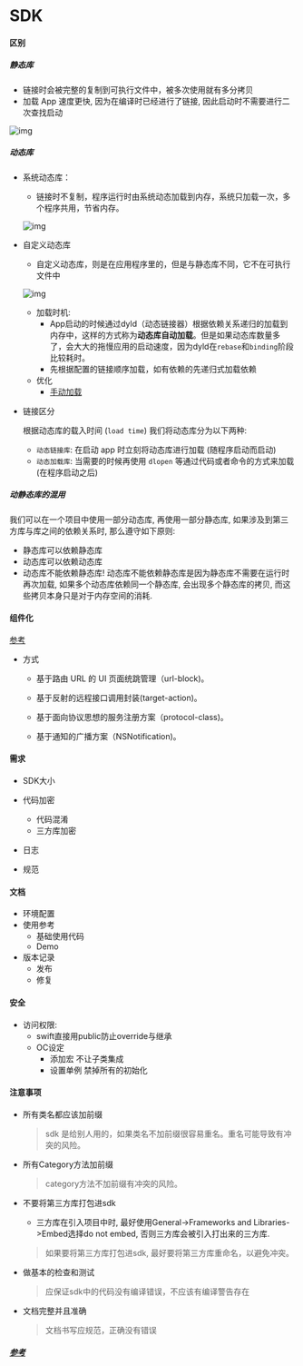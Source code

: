 # SDK



#### 区别

##### 静态库

- 链接时会被完整的复制到可执行文件中，被多次使用就有多分拷贝
- 加载 App 速度更快, 因为在编译时已经进行了链接, 因此启动时不需要进行二次查找启动

![img](https://upload-images.jianshu.io/upload_images/1802326-bf2014d90630e36d.png?imageMogr2/auto-orient/strip|imageView2/2/w/200)

##### 动态库

- 系统动态库：

  - 链接时不复制，程序运行时由系统动态加载到内存，系统只加载一次，多个程序共用，节省内存。

  ![img](https://upload-images.jianshu.io/upload_images/1802326-55c430d97b4cf28a.png?imageMogr2/auto-orient/strip|imageView2/2/w/200)

- 自定义动态库

  - 自定义动态库，则是在应用程序里的，但是与静态库不同，它不在可执行文件中

  ![img](https://upload-images.jianshu.io/upload_images/1802326-138e5dbcf2dd0ccf.png?imageMogr2/auto-orient/strip|imageView2/2/w/190)

  - 加载时机: 
    - App启动的时候通过dyld（动态链接器）根据依赖关系递归的加载到内存中，这样的方式称为**动态库自动加载**。但是如果动态库数量多了，会大大的拖慢应用的启动速度，因为dyld在`rebase`和`binding`阶段比较耗时。
    - 先根据配置的链接顺序加载，如有依赖的先递归式加载依赖
  - 优化
    - [手动加载](https://www.jianshu.com/p/08b0cb296278)

- 链接区分

  根据动态库的载入时间 (`load time`) 我们将动态库分为以下两种:

  - `动态链接库`: 在启动 app 时立刻将动态库进行加载 (随程序启动而启动)
  - `动态加载库`: 当需要的时候再使用 `dlopen` 等通过代码或者命令的方式来加载 (在程序启动之后)

##### 动静态库的混用

我们可以在一个项目中使用一部分动态库, 再使用一部分静态库, 如果涉及到第三方库与库之间的依赖关系时, 那么遵守如下原则:

- 静态库可以依赖静态库
- 动态库可以依赖动态库
- 动态库不能依赖静态库! 动态库不能依赖静态库是因为静态库不需要在运行时再次加载, 如果多个动态库依赖同一个静态库, 会出现多个静态库的拷贝, 而这些拷贝本身只是对于内存空间的消耗.



#### 组件化

[参考](https://juejin.cn/post/7067743813099323423)

- 方式

  - 基于路由 URL 的 UI 页面统跳管理（url-block)。

  - 基于反射的远程接口调用封装(target-action)。

  - 基于面向协议思想的服务注册方案（protocol-class)。

  - 基于通知的广播方案（NSNotification)。

    

#### 需求

- SDK大小
- 代码加密
  - 代码混淆
  - 三方库加密

- 日志
- 规范



#### 文档

- 环境配置
- 使用参考
  - 基础使用代码
  - Demo
- 版本记录
  - 发布
  - 修复

#### 安全

- 访问权限: 
  - swift直接用public防止override与继承
  - OC设定
    - 添加宏  不让子类集成
    - 设置单例 禁掉所有的初始化



#### 注意事项

- 所有类名都应该加前缀

  > sdk 是给别人用的，如果类名不加前缀很容易重名。重名可能导致有冲突的风险。

- 所有Category方法加前缀

  > category方法不加前缀有冲突的风险。

- 不要将第三方库打包进sdk

  - 三方库在引入项目中时, 最好使用General->Frameworks and Libraries->Embed选择do not embed, 否则三方库会被引入打出来的三方库.

  > 如果要将第三方库打包进sdk, 最好要将第三方库重命名，以避免冲突。

- 做基本的检查和测试

  > 应保证sdk中的代码没有编译错误，不应该有编译警告存在

- 文档完整并且准确

  > 文档书写应规范，正确没有错误



##### [参考](https://zhuanlan.zhihu.com/p/135315672)